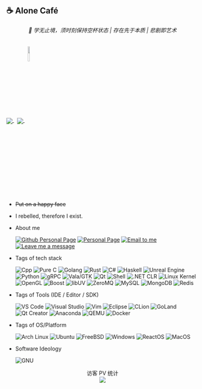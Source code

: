 ## ☕ Alone Café 
<h6 align="center">
📖 学无止境，须时刻保持空杯状态 | 存在先于本质 | 悲剧即艺术
</h6>

<p>
<a href="#">
  <img align="center" src="https://github-readme-stats.vercel.app/api?username=AloneCafe&show_icons=true&count_private=true&include_all_commits=true&locale=cn" />
</a>
<a>&nbsp;</a>
<a href="#">
  <img align="center" src="https://github-readme-stats.vercel.app/api/top-langs/?username=AloneCafe&hide=HTML,M4,Makefile,CSS,Javascript,CMake,XSLT,PHP,Java&locale=cn" />
</a>
  <a>&nbsp;</a>
<a href="#">
<img align="center" src=https://user-images.githubusercontent.com/20834047/180906345-922c6f9c-27ea-4fd7-be99-d03ba4fc1095.png width=10% />
</a>

</p>

* ~~Put on a happy face~~

<!--
![My GitHub stats](https://github-readme-stats.vercel.app/api?username=AloneCafe&show_icons=true&count_private=true&include_all_commits=true&locale=cn)
![Top Langs](https://github-readme-stats.vercel.app/api/top-langs/?username=AloneCafe&hide=HTML,M4&locale=cn)
-->

* I rebelled, therefore I exist.

* About me

  [![Github Personal Page](https://img.shields.io/badge/-Github%20Homepage-181717?style=flat-square&logo=Github&labelColor=181717)](https://github.com/AloneCafe/)
  [![Personal Page](https://img.shields.io/badge/-Personal%20Homepage-7957D5?style=flat-square&logo=Buefy&labelColor=7957D5&logoColor=fff)](https://alone.cafe/)
  [![Email to me](https://img.shields.io/badge/-Email-EA4335?style=flat-square&logo=Gmail&labelColor=EA4335&logoColor=fff)](mailto:alone.cafe@outlook.com)
  [![Leave me a message](https://img.shields.io/badge/-Leave%20me%20a%20message-1A73E8?style=flat-square&logo=Google%20Messages&labelColor=1A73E8&logoColor=fff)](https://gist.github.com/AloneCafe/5c8314b5b8de75a81b22b2619eefd426)

  
<!--
* 编程开发时常用的操作系统:
-->

* Tags of tech stack

  ![Cpp](https://img.shields.io/badge/-C%2B%2B-00599C?style=flat-square&logo=C%2B%2B&labelColor=00599C)
  ![Pure C](https://img.shields.io/badge/-Pure%20C-A8B9CC?style=flat-square&logo=C&labelColor=A8B9CC&logoColor=fff)
  ![Golang](https://img.shields.io/badge/-Golang-00ADD8?style=flat-square&logo=Go&labelColor=00ADD8&logoColor=fff)
  ![Rust](https://img.shields.io/badge/-Rust-2C2D72?style=flat-square&logo=Rust&labelColor=2C2D72)
  ![C#](https://img.shields.io/badge/-C%23-11449B?style=plastic&logo=CSharp&labelColor=1177AA)
  ![Haskell](https://img.shields.io/badge/-Haskell-5D4F85?style=flat-square&logo=Haskell&labelColor=5D4F85)
  ![Unreal Engine](https://img.shields.io/badge/-Unreal%20Engine-531126?style=plastic&logo=Unreal%20Engine&labelColor=001126)
  ![Python](https://img.shields.io/badge/-Python-A8A823?style=plastic&logo=Python&labelColor=A8A822)
  ![gRPC](https://img.shields.io/badge/-gRPC-41453D?style=plastic&logo=Google)
  ![Vala/GTK](https://img.shields.io/badge/-Vala%2FGTK-2A5562?style=plastic&logo=GTK&labelColor=553355)
  ![Qt](https://img.shields.io/badge/-Qt-22AA12?style=plastic&logo=Qt&labelColor=443344)
  ![Shell](https://img.shields.io/badge/-Shell-BCAC9C?style=plastic&logo=shell&labelColor=ECcbab)
  ![.NET CLR](https://img.shields.io/badge/-.NET%20CLR-3355ED?style=plastic&logo=.NET)
  ![Linux Kernel](https://img.shields.io/badge/-Linux-FCC624?style=plastic&logo=Linux&labelColor=FCC624&logoColor=fff)
  ![OpenGL](https://img.shields.io/badge/-OpenGL-AAAAAA?style=plastic&logo=OpenGL&labelColor=FFFFFF)
  ![Boost](https://img.shields.io/badge/-Boost-F1A100?style=plastic&logo=Boost&labelColor=11441F)
  ![libUV](https://img.shields.io/badge/-libUV-F1E1E0?style=plastic&logo=libuv&labelColor=A1A42F)
  ![ZeroMQ](https://img.shields.io/badge/-ZeroMQ-A11111?style=plastic&logo=zeromq&labelColor=BB44FF)
  ![MySQL](https://img.shields.io/badge/-MariaDB%2FMySQL-FFFFFF?style=plastic&logo=MariaDB)
  ![MongoDB](https://img.shields.io/badge/-MongoDB-6BAC5F?style=plastic&logo=MongoDB&labelColor=FFFFFF)
  ![Redis](https://img.shields.io/badge/-Redis-BB2222?style=plastic&logo=Redis&labelColor=EFFFFF)
  
* Tags of Tools (IDE / Editor / SDK)

  ![VS Code](https://img.shields.io/badge/-VS%20Code-0078D6?style=plastic&logo=Visual%20Studio%20Code&labelColor=0078D6)
  ![Visual Studio](https://img.shields.io/badge/-Visual%20Studio-7800D6?style=plastic&logo=Visual%20Studio&labelColor=6678D6)
  ![Vim](https://img.shields.io/badge/-Vim-227833?style=plastic&logo=Vim&labelColor=227833)
  ![Eclipse](https://img.shields.io/badge/-Eclipse-FEEEEE?style=plastic&logo=Eclipse&labelColor=222222)
  ![CLion](https://img.shields.io/badge/-CLion-434323?style=plastic&logo=CLion&labelColor=111111)
  ![GoLand](https://img.shields.io/badge/-Goland-3355ED?style=plastic&logo=goland)
  ![Qt Creator](https://img.shields.io/badge/-Qt%20Creator-22AA12?style=plastic&logo=Qt&labelColor=443344)
  ![Anaconda](https://img.shields.io/badge/-Anaconda-33cb33?style=plastic&logo=anaconda&labelColor=FCECFC)
  ![QEMU](https://img.shields.io/badge/-QEMU-A4446B?style=plastic&logo=QEMU&labelColor=A47766)
  ![Docker](https://img.shields.io/badge/-Docker-0000FD?style=plastic&logo=docker)
  
  
* Tags of OS/Platform

  ![Arch Linux](https://img.shields.io/badge/-Arch%20Linux-1793D1?style=plastic&logo=Arch%20Linux&labelColor=1793D1&logoColor=fff)
  ![Ubuntu](https://img.shields.io/badge/-Ubuntu-E95420?style=plastic&logo=Ubuntu&labelColor=E95420&logoColor=fff)
  ![FreeBSD](https://img.shields.io/badge/-FreeBSD-AA4032?style=plastic&logo=FreeBSD&labelColor=AA4032&logoColor=fff)
  ![Windows](https://img.shields.io/badge/-Windows-0078D6?style=plastic&logo=Windows&labelColor=0078D6)
  ![ReactOS](https://img.shields.io/badge/-ReactOS-11446B?style=plastic&logo=ReactOS&labelColor=117766)
  ![MacOS](https://img.shields.io/badge/-MacOS-FFFFFF?style=plastic&logo=MacOS&labelColor=777F7F)
  
* Software Ideology

  ![GNU](https://img.shields.io/badge/-GNU-A42E2B?style=plastic&logo=GNU&labelColor=A42E2B)
  
  <!--<a>&nbsp;&nbsp;</a>⟹<a>&nbsp;&nbsp;</a>-->
   <!--![Microsoft](https://img.shields.io/badge/-Microsoft-5E5E5E?style=plastic&logo=Microsoft&labelColor=5E5E5E)<a>&nbsp;&nbsp;</a>⟹<a>&nbsp;&nbsp;</a>-->
<!--
* 目前使用的笔记本电脑 & 手机:

  💻<a>&nbsp;&nbsp;</a>![Dell](https://img.shields.io/badge/-Dell%20Precision%20M6800-007DB8?style=plastic&logo=Dell&labelColor=007DB8)
  
  📱<a>&nbsp;&nbsp;</a>![Google](https://img.shields.io/badge/-Google%20Pixel%202%20XL-4285F4?style=plastic&logo=Google&labelColor=4285F4&logoColor=fff)
-->

<p align="center"> 
  访客 PV 统计<br>
  <img src="https://profile-counter.glitch.me/AloneCafe/count.svg" />
</p>

<!--![KDE](https://img.shields.io/badge/-KDE-1122D2?style=plastic&logo=KDE&labelColor=EFFFFF)-->

<!--
**AloneCafe/AloneCafe** is a ✨ _special_ ✨ repository because its `README.md` (this file) appears on your GitHub profile.

Here are some ideas to get you started:

- 🔭 I’m currently working on ...
- 🌱 I’m currently learning ...
- 👯 I’m looking to collaborate on ...
- 🤔 I’m looking for help with ...
- 💬 Ask me about ...
- 📫 How to reach me: ...
- 😄 Pronouns: ...
- ⚡ Fun fact: ...
-->
